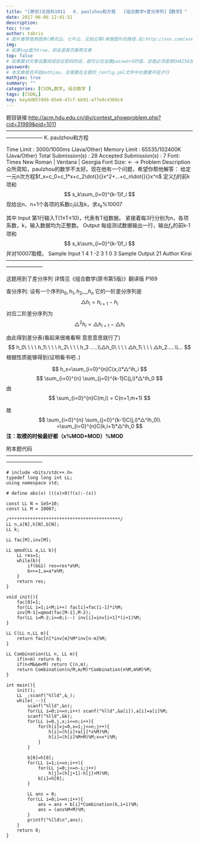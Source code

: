 ```yaml
---
title: "[原创]北信科1011   K. paulzhou和方程   [组合数学+差分序列]【数学】"
date: 2017-06-06 12:41:52
description:
toc: true
author: tabris
# 图片推荐使用图床(腾讯云、七牛云、又拍云等)来做图片的路径.如:http://xxx.com/xxx.jpg
img:
# 如果top值为true，则会是首页推荐文章
top: false
# 如果要对文章设置阅读验证密码的话，就可以在设置password的值，该值必须是用SHA256加密后的密码，防止被他人识破
password:
# 本文章是否开启mathjax，且需要在主题的_config.yml文件中也需要开启才行
mathjax: true
summary: ""
categories: [CSDN,数学, 组合数学 ]
tags: [CSDN,]
key: key4d857dd9-85e6-47cf-bb91-a77e9c4369c4
---
```


题目链接:http://acm.hdu.edu.cn/diy/contest_showproblem.php?cid=31989&pid=1011
———————————————————————————————————————————
K. paulzhou和方程

Time Limit : 3000/1000ms (Java/Other)   Memory Limit : 65535/102400K (Java/Other)
Total Submission(s) : 28   Accepted Submission(s) : 7
Font: Times New Roman | Verdana | Georgia
Font Size: ← →
Problem Description
众所周知，paulzhou的数学不太好。现在他有一个问题，希望你帮他解答：
给定一元n次方程$f_x=c_0+c_1*x+c_2\dot{}{}x^2+...+c_n\dot{}{}x^n$
定义$f_i$的前k项和
$$
s_k\sum_{i=0}^{k-1}f_i
$$
现给出n、n+1个各项的系数$c_i$以及k，求$s_k\%10007$

其中
Input
第1行输入T(1≤T≤10)，代表有T组数据。
紧接着每3行分别为n，各项系数，k，输入数据均为正整数。
Output
每组测试数据输出一行，输出$f_x$的前k-1项和$$
s_k\sum_{i=0}^{k-1}f_i
$$并对10007取模。
Sample Input
1
4
1 -2 3 1 0
3
Sample Output
21
Author
Kirai
———————————————————————————————————————————

这题用到了差分序列 详情见《组合数学(原书第5版)》翻译版 P169

查分序列:
设有一个序列$h_0,h_1,h_2,,,,h_n$
它的一阶差分序列是
$$
△h_i=h_{i+1}-h_i
$$
对应二阶差分序列为
$$
△^2h_i=△h_{i+1}-△h_i
$$

由此得到差分表(看起来很难看啊 意思意思就行了)
$$
h_0\ \  \ \  h_1\ \  \ \  h_2\ \  \ \  h_3 .....\\△h_0\ \  \ \  △h_1\ \  \ \  △h_2.....\\...
$$
根据性质能够得到(证明看书吧..)

$$
h_x=\sum_{i=0}^{n}C(x,i)*△^ih_i
$$
$$
\sum_{i=0}^{n} \sum_{j=0}^{k-1}C(j,i)*△^ih_0
$$
由
$$
 \sum_{i=0}^{n}C(m,i) = C(n+1,m+1)
$$

故
$$
\sum_{i=0}^{n} \sum_{j=0}^{k-1}C(j,i)*△^ih_0\\ =\sum_{i=0}^{n}C(k,i+1)*△^ih_0
$$
**注：取模的时候最好都（x%MOD+MOD）%MOD**

附本题代码
———————————————————————————————————————————
```
# include <bits/stdc++.h>
typedef long long int LL;
using namespace std;

# define abs(x) (((x)>0)?(x):-(x))

const LL N = 1e5+10;
const LL M = 10007;

/******************************************/
LL n,a[N],h[N],b[N];
LL k;

LL fac[M],inv[M];

LL qmod(LL a,LL b){
    LL res=1;
    while(b){
        if(b&1) res=res*a%M;
        b>>=1,a=a*a%M;
    }
    return res;
}

void init(){
    fac[0]=1;
    for(LL i=1;i<M;i++) fac[i]=fac[i-1]*i%M;
    inv[M-1]=qmod(fac[M-1],M-2);
    for(LL i=M-2;i>=0;i--) inv[i]=inv[i+1]*(i+1)%M;
}

LL C(LL n,LL m){
    return fac[n]*inv[m]%M*inv[n-m]%M;
}

LL Combination(LL n, LL m){
    if(n<m) return 0;
    if(n<M&&m<M) return C(n,m);
    return Combination(n/M,m/M)*Combination(n%M,m%M)%M;
}

int main(){
    init();
    LL _;scanf("%lld",&_);
    while(_--){
        scanf("%lld",&n);
        for(LL i=0;i<=n;i++) scanf("%lld",&a[i]),a[i]=a[i]%M;
        scanf("%lld",&k);
        for(LL i=0,j,x;i<=n;i++){
            for(h[i]=j=0,x=1;j<=n;j++){
                h[i]=(h[i]+a[j]*x%M)%M;
                h[i]=(h[i]%M+M)%M;x=x*i%M;
            }
        }

        b[0]=h[0];
        for(LL i=1;i<=n;i++){
            for(LL j=0;j<=n-i;j++)
                h[j]=(h[j+1]-h[j]+M)%M;
            b[i]=h[0];
        }

        LL ans = 0;
        for(LL i=0;i<=n;i++){
            ans = ans + b[i]*Combination(k,i+1)%M;
            ans = (ans%M+M)%M;
        }
        printf("%lld\n",ans);
    }
    return 0;
}

```